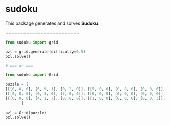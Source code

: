 # sudoku

This package generates and solves **Sudoku**.

=========================

```py
from sudoku import grid

pzl = grid.generate(difficulty=0.5)
pzl.solve()

# === or ===

from sudoku import Grid

puzzle = [
[[[0, 0, 0], [6, 9, 1], [0, 2, 0]], [[5, 0, 0], [0, 8, 0], [0, 0, 6]], [[0, 3, 0], [4, 5, 7], [0, 0, 0]]],
[[[0, 0, 6], [0, 3, 0], [7, 0, 0]], [[0, 0, 0], [0, 0, 0], [0, 0, 0]], [[0, 0, 9], [0, 6, 0], [3, 0, 0]]],
[[[0, 0, 0], [4, 1, 7], [0, 8, 0]], [[1, 0, 0], [0, 6, 0], [0, 0, 3]], [[0, 2, 0], [9, 8, 3], [0, 0, 0]]]
       ]
      
pzl = Grid(puzzle)
pzl.solve()
  

```



